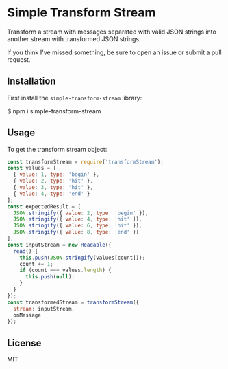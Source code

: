 # Simple Transform Stream

Transform a stream with messages separated with valid JSON strings into another stream with transformed JSON strings.

If you think I've missed something, be sure to open an issue or submit a pull request.

## Installation

First install the `simple-transform-stream` library:

  $ npm i simple-transform-stream

## Usage

To get the transform stream object:

```js
const transformStream = require('transformStream');
const values = [
  { value: 1, type: 'begin' },
  { value: 2, type: 'hit' },
  { value: 3, type: 'hit' },
  { value: 4, type: 'end' }
];
const expectedResult = [
  JSON.stringify({ value: 2, type: 'begin' }),
  JSON.stringify({ value: 4, type: 'hit' }),
  JSON.stringify({ value: 6, type: 'hit' }),
  JSON.stringify({ value: 8, type: 'end' })
];
const inputStream = new Readable({
  read() {
    this.push(JSON.stringify(values[count]));
    count += 1;
    if (count === values.length) {
      this.push(null);
    }
  }
});
const transformedStream = transformStream({
  stream: inputStream,
  onMessage
});

```

## License

MIT

